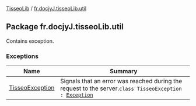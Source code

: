 [TisseoLib](../index.md) / [fr.docjyJ.tisseoLib.util](./index.md)

## Package fr.docjyJ.tisseoLib.util

Contains exception.

### Exceptions

| Name | Summary |
|---|---|
| [TisseoException](-tisseo-exception/index.md) | Signals that an error was reached during the request to the server.`class TisseoException : `[`Exception`](https://kotlinlang.org/api/latest/jvm/stdlib/kotlin/-exception/index.html) |
